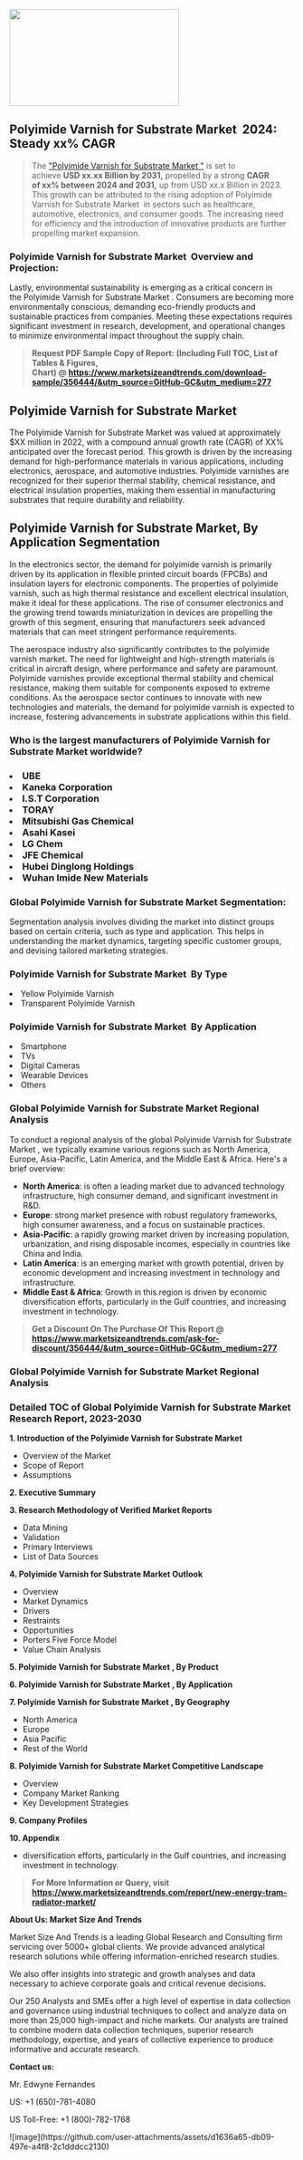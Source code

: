 <p><img class="alignnone size-medium wp-image-20088" src="https://ffe5etoiles.com/wp-content/uploads/2024/12/MST1-300x171.png" alt="" width="300" height="171" /></p><h2 id="ember46" class="ember-view reader-text-block__heading-2">Polyimide Varnish for Substrate Market &nbsp;2024: Steady&nbsp;xx% CAGR</h2><blockquote id="ember47" class="ember-view reader-text-block__blockquote">The&nbsp;<a class="app-aware-link " href="https://www.marketsizeandtrends.com/download-sample/356444/&utm_source=GitHub-GC&utm_medium=277" target="_blank" data-test-app-aware-link="">"Polyimide Varnish for Substrate Market "</a>&nbsp;is set to achieve&nbsp;<strong>USD&nbsp;xx.xx&nbsp;Billion by 2031,</strong>&nbsp;propelled by a strong&nbsp;<strong>CAGR of&nbsp;xx% between 2024 and 2031,</strong>&nbsp;up from USD xx.x Billion in 2023. This growth can be attributed to the rising adoption of&nbsp;Polyimide Varnish for Substrate Market &nbsp;in sectors such as healthcare, automotive, electronics, and consumer goods. The increasing need for efficiency and the introduction of innovative products are further propelling market expansion.</blockquote><h3 id="ember48" class="ember-view reader-text-block__heading-3">Polyimide Varnish for Substrate Market &nbsp;Overview and Projection:</h3><p id="ember49" class="ember-view reader-text-block__paragraph">Lastly, environmental sustainability is emerging as a critical concern in the&nbsp;Polyimide Varnish for Substrate Market . Consumers are becoming more environmentally conscious, demanding eco-friendly products and sustainable practices from companies. Meeting these expectations requires significant investment in research, development, and operational changes to minimize environmental impact throughout the supply chain.</p><blockquote id="ember50" class="ember-view reader-text-block__blockquote"><strong>Request PDF Sample Copy of Report: (Including Full TOC, List of Tables &amp; Figures, Chart)&nbsp;@&nbsp;<strong><a href="https://www.marketsizeandtrends.com/download-sample/356444/&utm_source=GitHub-GC&utm_medium=277" target="_blank">https://www.marketsizeandtrends.com/download-sample/356444/&utm_source=GitHub-GC&utm_medium=277</a></strong></strong></blockquote><h3 class=""> <h2>Polyimide Varnish for Substrate Market</h2><p>The Polyimide Varnish for Substrate Market was valued at approximately $XX million in 2022, with a compound annual growth rate (CAGR) of XX% anticipated over the forecast period. This growth is driven by the increasing demand for high-performance materials in various applications, including electronics, aerospace, and automotive industries. Polyimide varnishes are recognized for their superior thermal stability, chemical resistance, and electrical insulation properties, making them essential in manufacturing substrates that require durability and reliability.</p><h2>Polyimide Varnish for Substrate Market, By Application Segmentation</h2><p>In the electronics sector, the demand for polyimide varnish is primarily driven by its application in flexible printed circuit boards (FPCBs) and insulation layers for electronic components. The properties of polyimide varnish, such as high thermal resistance and excellent electrical insulation, make it ideal for these applications. The rise of consumer electronics and the growing trend towards miniaturization in devices are propelling the growth of this segment, ensuring that manufacturers seek advanced materials that can meet stringent performance requirements.</p><p>The aerospace industry also significantly contributes to the polyimide varnish market. The need for lightweight and high-strength materials is critical in aircraft design, where performance and safety are paramount. Polyimide varnishes provide exceptional thermal stability and chemical resistance, making them suitable for components exposed to extreme conditions. As the aerospace sector continues to innovate with new technologies and materials, the demand for polyimide varnish is expected to increase, fostering advancements in substrate applications within this field.</p></h3><h3 id="" class="">Who is the largest manufacturers of&nbsp;Polyimide Varnish for Substrate Market  worldwide?</h3><h3 class=""></Li><Li>UBE</Li><Li> Kaneka Corporation</Li><Li> I.S.T Corporation</Li><Li> TORAY</Li><Li> Mitsubishi Gas Chemical</Li><Li> Asahi Kasei</Li><Li> LG Chem</Li><Li> JFE Chemical</Li><Li> Hubei Dinglong Holdings</Li><Li> Wuhan Imide New Materials</h3><h3 id="ember53" class="ember-view reader-text-block__heading-3">Global&nbsp;Polyimide Varnish for Substrate Market  Segmentation:</h3><p id="ember54" class="ember-view reader-text-block__paragraph">Segmentation analysis involves dividing the market into distinct groups based on certain criteria, such as type and application. This helps in understanding the market dynamics, targeting specific customer groups, and devising tailored marketing strategies.</p><h3 id="" class="">Polyimide Varnish for Substrate Market &nbsp;By Type</h3><p></Li><Li>Yellow Polyimide Varnish</Li><Li> Transparent Polyimide Varnish</p><h3 id="" class="">Polyimide Varnish for Substrate Market &nbsp;By Application</h3><p class=""></Li><Li>Smartphone</Li><Li> TVs</Li><Li> Digital Cameras</Li><Li> Wearable Devices</Li><Li> Others</p><h3 id="ember62" class="ember-view reader-text-block__heading-3">Global Polyimide Varnish for Substrate Market  Regional Analysis</h3><p id="ember63" class="ember-view reader-text-block__paragraph">To conduct a regional analysis of the global Polyimide Varnish for Substrate Market , we typically examine various regions such as North America, Europe, Asia-Pacific, Latin America, and the Middle East &amp; Africa. Here's a brief overview:</p><ul><li><strong>North America</strong>: is often a leading market due to advanced technology infrastructure, high consumer demand, and significant investment in R&amp;D.</li><li><strong>Europe</strong>: strong market presence with robust regulatory frameworks, high consumer awareness, and a focus on sustainable practices.</li><li><strong>Asia-Pacific</strong>: a rapidly growing market driven by increasing population, urbanization, and rising disposable incomes, especially in countries like China and India.</li><li><strong>Latin America</strong>: is an emerging market with growth potential, driven by economic development and increasing investment in technology and infrastructure.</li><li><strong>Middle East &amp; Africa</strong>: Growth in this region is driven by economic diversification efforts, particularly in the Gulf countries, and increasing investment in technology.</li></ul><blockquote id="ember61" class="ember-view reader-text-block__blockquote"><strong>Get a Discount On The Purchase Of This Report @ <strong><a href="https://html-cleaner.com/" target="">https://www.marketsizeandtrends.com/ask-for-discount/356444/&utm_source=GitHub-GC&utm_medium=277</a></strong></strong></blockquote><h3 id="ember62" class="ember-view reader-text-block__heading-3">Global Polyimide Varnish for Substrate Market  Regional Analysis</h3><h3 id="" class="">Detailed TOC of Global Polyimide Varnish for Substrate Market  Research Report, 2023-2030</h3><p id="" class=""><strong>1. Introduction of the Polyimide Varnish for Substrate Market </strong></p><ul><li>Overview of the Market</li><li>Scope of Report</li><li>Assumptions</li></ul><p id="" class=""><strong>2. Executive Summary</strong></p><p id="" class=""><strong>3. Research Methodology of Verified Market Reports</strong></p><ul><li>Data Mining</li><li>Validation</li><li>Primary Interviews</li><li>List of Data Sources</li></ul><p id="" class=""><strong>4. Polyimide Varnish for Substrate Market  Outlook</strong></p><ul><li>Overview</li><li>Market Dynamics</li><li>Drivers</li><li>Restraints</li><li>Opportunities</li><li>Porters Five Force Model</li><li>Value Chain Analysis</li></ul><p id="" class=""><strong>5. Polyimide Varnish for Substrate Market , By Product</strong></p><p id="" class=""><strong>6. Polyimide Varnish for Substrate Market , By Application</strong></p><p id="" class=""><strong>7. Polyimide Varnish for Substrate Market , By Geography</strong></p><ul><li>North America</li><li>Europe</li><li>Asia Pacific</li><li>Rest of the World</li></ul><p id="" class=""><strong>8. Polyimide Varnish for Substrate Market  Competitive Landscape</strong></p><ul><li>Overview</li><li>Company Market Ranking</li><li>Key Development Strategies</li></ul><p id="" class=""><strong>9. Company Profiles</strong></p><p id="" class=""><strong>10. Appendix</strong></p><ul><li>diversification efforts, particularly in the Gulf countries, and increasing investment in technology.</li></ul><blockquote id="ember65" class="ember-view reader-text-block__blockquote"><strong>For More Information or Query, visit <strong><strong><a href="https://html-cleaner.com/" target="">https://www.marketsizeandtrends.com/report/new-energy-tram-radiator-market/</a></strong></strong></strong></blockquote><p id="" class=""><strong>About Us: Market Size And Trends</strong></p><p id="" class="">Market Size And Trends is a leading Global Research and Consulting firm servicing over 5000+ global clients. We provide advanced analytical research solutions while offering information-enriched research studies.</p><p id="" class="">We also offer insights into strategic and growth analyses and data necessary to achieve corporate goals and critical revenue decisions.</p><p id="" class="">Our 250 Analysts and SMEs offer a high level of expertise in data collection and governance using industrial techniques to collect and analyze data on more than 25,000 high-impact and niche markets. Our analysts are trained to combine modern data collection techniques, superior research methodology, expertise, and years of collective experience to produce informative and accurate research.</p><p id="" class=""><strong>Contact us:</strong></p><p id="" class="">Mr. Edwyne Fernandes</p><p id="" class="">US: +1 (650)-781-4080</p><p id="" class="">US Toll-Free: +1 (800)-782-1768</p>
![image](https://github.com/user-attachments/assets/d1636a65-db09-497e-a4f8-2c1dddcc2130)
